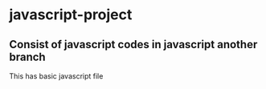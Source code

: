# javascript-project
## Consist of javascript codes in javascript another branch

This has basic javascript file
